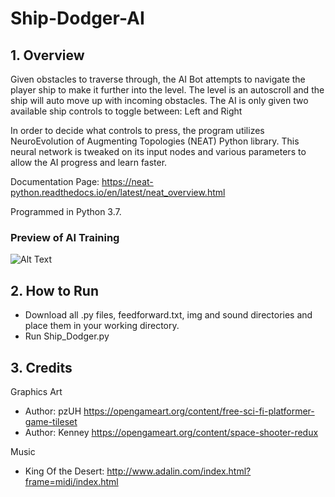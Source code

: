 # Ship-Dodger-AI
## 1. Overview
Given obstacles to traverse through, the AI Bot attempts to navigate the player ship to make it further into the level.
The level is an autoscroll and the ship will auto move up with incoming obstacles. 
The AI is only given two available ship controls to toggle between: Left and Right

In order to decide what controls to press, the program utilizes NeuroEvolution of Augmenting Topologies (NEAT) Python library.
This neural network is tweaked on its input nodes and various parameters to allow the AI progress and learn faster.

Documentation Page: https://neat-python.readthedocs.io/en/latest/neat_overview.html

Programmed in Python 3.7.

### Preview of AI Training
![Alt Text](https://github.com/jachiang1216/Ship-Dodger-AI/tree/master/img/Generation_1.gif)

## 2. How to Run
- Download all .py files, feedforward.txt, img and sound directories and place them in your working directory.
- Run Ship_Dodger.py

## 3. Credits
Graphics Art
- Author: pzUH https://opengameart.org/content/free-sci-fi-platformer-game-tileset
- Author: Kenney https://opengameart.org/content/space-shooter-redux

Music
- King Of the Desert: http://www.adalin.com/index.html?frame=midi/index.html 
